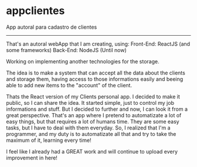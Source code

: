 # appclientes
App autoral para cadastro de clientes

-------------------------------------------------------------------------------------------------------------------------------

That's an autoral webApp that I am creating, using:
  Front-End: ReactJS (and some frameworks) 
  Back-End: NodeJS (Until now)
  
Working on implementing another technologies for the storage.



The idea is to make a system that can accept all the data about the clients and storage them, having access to those informations easily and beeing able to add new items to the "account" of the client.



Thats the React version of my Clients personal app. I decided to make it public, so I can share the idea. It started simple, just to control my job informations and stuff. But I decided to further and now, I can look it from a great perspective. That's an app where I pretend to automatizate a lot of easy things, but that requires a lot of humans time. They are some easy tasks, but I have to deal with them everyday. So, I realized that I'm a programmer, and my duty is to automatizate all that and try to take the maximum of it, learning every time!

I feel like I already had a GREAT work and will continue to upload every improvement in here!

